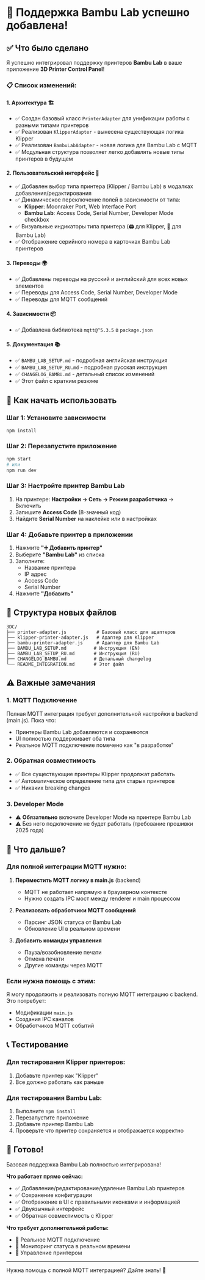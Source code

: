 # 🎉 Поддержка Bambu Lab успешно добавлена!

## ✅ Что было сделано

Я успешно интегрировал поддержку принтеров **Bambu Lab** в ваше приложение **3D Printer Control Panel**!

### 📋 Список изменений:

#### 1. **Архитектура** 🏗️
- ✅ Создан базовый класс `PrinterAdapter` для унификации работы с разными типами принтеров
- ✅ Реализован `KlipperAdapter` - вынесена существующая логика Klipper
- ✅ Реализован `BambuLabAdapter` - новая логика для Bambu Lab с MQTT
- ✅ Модульная структура позволяет легко добавлять новые типы принтеров в будущем

#### 2. **Пользовательский интерфейс** 🎨
- ✅ Добавлен выбор типа принтера (Klipper / Bambu Lab) в модалках добавления/редактирования
- ✅ Динамическое переключение полей в зависимости от типа:
  - **Klipper**: Moonraker Port, Web Interface Port
  - **Bambu Lab**: Access Code, Serial Number, Developer Mode checkbox
- ✅ Визуальные индикаторы типа принтера (🖨️ для Klipper, 🎋 для Bambu Lab)
- ✅ Отображение серийного номера в карточках Bambu Lab принтеров

#### 3. **Переводы** 🌍
- ✅ Добавлены переводы на русский и английский для всех новых элементов
- ✅ Переводы для Access Code, Serial Number, Developer Mode
- ✅ Переводы для MQTT сообщений

#### 4. **Зависимости** 📦
- ✅ Добавлена библиотека `mqtt@^5.3.5` в `package.json`

#### 5. **Документация** 📚
- ✅ `BAMBU_LAB_SETUP.md` - подробная английская инструкция
- ✅ `BAMBU_LAB_SETUP_RU.md` - подробная русская инструкция
- ✅ `CHANGELOG_BAMBU.md` - детальный список изменений
- ✅ Этот файл с кратким резюме

## 🚀 Как начать использовать

### Шаг 1: Установите зависимости

```bash
npm install
```

### Шаг 2: Перезапустите приложение

```bash
npm start
# или
npm run dev
```

### Шаг 3: Настройте принтер Bambu Lab

1. На принтере: **Настройки → Сеть → Режим разработчика** → Включить
2. Запишите **Access Code** (8-значный код)
3. Найдите **Serial Number** на наклейке или в настройках

### Шаг 4: Добавьте принтер в приложении

1. Нажмите **"➕ Добавить принтер"**
2. Выберите **"Bambu Lab"** из списка
3. Заполните:
   - Название принтера
   - IP адрес
   - Access Code
   - Serial Number
4. Нажмите **"Добавить"**

## 📁 Структура новых файлов

```
3DC/
├── printer-adapter.js           # Базовый класс для адаптеров
├── klipper-printer-adapter.js   # Адаптер для Klipper
├── bambu-printer-adapter.js     # Адаптер для Bambu Lab
├── BAMBU_LAB_SETUP.md          # Инструкция (EN)
├── BAMBU_LAB_SETUP_RU.md       # Инструкция (RU)
├── CHANGELOG_BAMBU.md          # Детальный changelog
└── README_INTEGRATION.md       # Этот файл
```

## ⚠️ Важные замечания

### 1. MQTT Подключение
Полная MQTT интеграция требует дополнительной настройки в backend (main.js). Пока что:
- Принтеры Bambu Lab добавляются и сохраняются
- UI полностью поддерживает оба типа
- Реальное MQTT подключение помечено как "в разработке"

### 2. Обратная совместимость
- ✅ Все существующие принтеры Klipper продолжат работать
- ✅ Автоматическое определение типа для старых принтеров
- ✅ Никаких breaking changes

### 3. Developer Mode
- ⚠️ **Обязательно** включите Developer Mode на принтере Bambu Lab
- ⚠️ Без него подключение не будет работать (требование прошивки 2025 года)

## 🔮 Что дальше?

### Для полной интеграции MQTT нужно:

1. **Переместить MQTT логику в main.js** (backend)
   - MQTT не работает напрямую в браузерном контексте
   - Нужно создать IPC мост между renderer и main процессом

2. **Реализовать обработчики MQTT сообщений**
   - Парсинг JSON статуса от Bambu Lab
   - Обновление UI в реальном времени

3. **Добавить команды управления**
   - Пауза/возобновление печати
   - Отмена печати
   - Другие команды через MQTT

### Если нужна помощь с этим:
Я могу продолжить и реализовать полную MQTT интеграцию с backend. Это потребует:
- Модификации `main.js`
- Создания IPC каналов
- Обработчиков MQTT событий

## 📞 Тестирование

### Для тестирования Klipper принтеров:
1. Добавьте принтер как "Klipper"
2. Все должно работать как раньше

### Для тестирования Bambu Lab:
1. Выполните `npm install`
2. Перезапустите приложение
3. Добавьте принтер Bambu Lab
4. Проверьте что принтер сохраняется и отображается корректно

## 🎊 Готово!

Базовая поддержка Bambu Lab полностью интегрирована! 

**Что работает прямо сейчас:**
- ✅ Добавление/редактирование/удаление Bambu Lab принтеров
- ✅ Сохранение конфигурации
- ✅ Отображение в UI с правильными иконками и информацией
- ✅ Двуязычный интерфейс
- ✅ Обратная совместимость с Klipper

**Что требует дополнительной работы:**
- 🔄 Реальное MQTT подключение
- 🔄 Мониторинг статуса в реальном времени
- 🔄 Управление принтером

---

Нужна помощь с полной MQTT интеграцией? Дайте знать! 🚀

